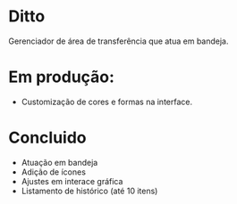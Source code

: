 # Ditto
Gerenciador de área de transferência que atua em bandeja.

# Em produção:
- Customização de cores e formas na interface.

# Concluido
- Atuação em bandeja
- Adição de ícones
- Ajustes em interace gráfica
- Listamento de histórico (até 10 itens)
